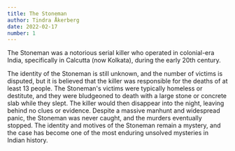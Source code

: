 ```yaml
---
title: The Stoneman
author: Tindra Åkerberg
date: 2022-02-17
number: 1
---
```

The Stoneman was a notorious serial killer who operated in colonial-era India, specifically in Calcutta (now Kolkata), during the early 20th century.
<!--more-->
 The identity of the Stoneman is still unknown, and the number of victims is disputed, but it is believed that the killer was responsible for the deaths of at least 13 people. The Stoneman's victims were typically homeless or destitute, and they were bludgeoned to death with a large stone or concrete slab while they slept. The killer would then disappear into the night, leaving behind no clues or evidence. Despite a massive manhunt and widespread panic, the Stoneman was never caught, and the murders eventually stopped. The identity and motives of the Stoneman remain a mystery, and the case has become one of the most enduring unsolved mysteries in Indian history.
